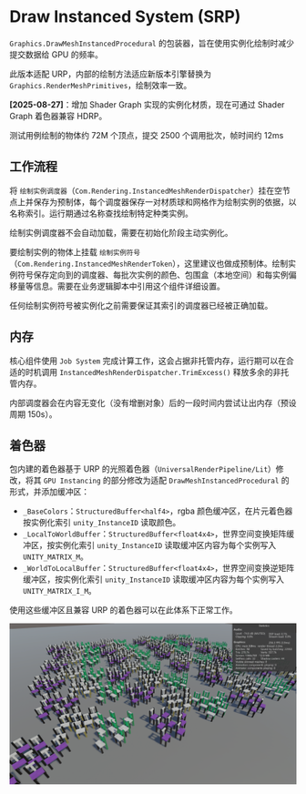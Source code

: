 # Draw Instanced System (SRP)

`Graphics.DrawMeshInstancedProcedural` 的包装器，旨在使用实例化绘制时减少提交数据给 GPU 的频率。

此版本适配 URP，内部的绘制方法适应新版本引擎替换为 `Graphics.RenderMeshPrimitives`，绘制效率一致。

__[2025-08-27]__：增加 Shader Graph 实现的实例化材质，现在可通过 Shader Graph 着色器兼容 HDRP。

测试用例绘制的物体约 72M 个顶点，提交 2500 个调用批次，帧时间约 12ms

## 工作流程

将 `绘制实例调度器`（`Com.Rendering.InstancedMeshRenderDispatcher`）挂在空节点上并保存为预制体，每个调度器保存一对材质球和网格作为绘制实例的依据，以名称索引。运行期通过名称查找绘制特定种类实例。

绘制实例调度器不会自动加载，需要在初始化阶段主动实例化。

要绘制实例的物体上挂载 `绘制实例符号`（`Com.Rendering.InstancedMeshRenderToken`），这里建议也做成预制体。绘制实例符号保存定向到的调度器、每批次实例的颜色、包围盒（本地空间）和每实例偏移量等信息。需要在业务逻辑脚本中引用这个组件详细设置。

任何绘制实例符号被实例化之前需要保证其索引的调度器已经被正确加载。

## 内存

核心组件使用 `Job System` 完成计算工作，这会占据非托管内存，运行期可以在合适的时机调用 `InstancedMeshRenderDispatcher.TrimExcess()` 释放多余的非托管内存。

内部调度器会在内容无变化（没有增删对象）后的一段时间内尝试让出内存（预设周期 150s）。

## 着色器

包内建的着色器基于 URP 的光照着色器（`UniversalRenderPipeline/Lit`）修改，将其 `GPU Instancing` 的部分修改为适配 `DrawMeshInstancedProcedural` 的形式，并添加缓冲区：

- `_BaseColors`：`StructuredBuffer<half4>`，rgba 颜色缓冲区，在片元着色器按实例化索引 `unity_InstanceID` 读取颜色。
- `_LocalToWorldBuffer`：`StructuredBuffer<float4x4>`，世界空间变换矩阵缓冲区，按实例化索引 `unity_InstanceID` 读取缓冲区内容为每个实例写入 `UNITY_MATRIX_M`。
- `_WorldToLocalBuffer`：`StructuredBuffer<float4x4>`，世界空间变换逆矩阵缓冲区，按实例化索引 `unity_InstanceID` 读取缓冲区内容为每个实例写入 `UNITY_MATRIX_I_M`。

使用这些缓冲区且兼容 URP 的着色器可以在此体系下正常工作。

![](readme_img~/chairs.png)